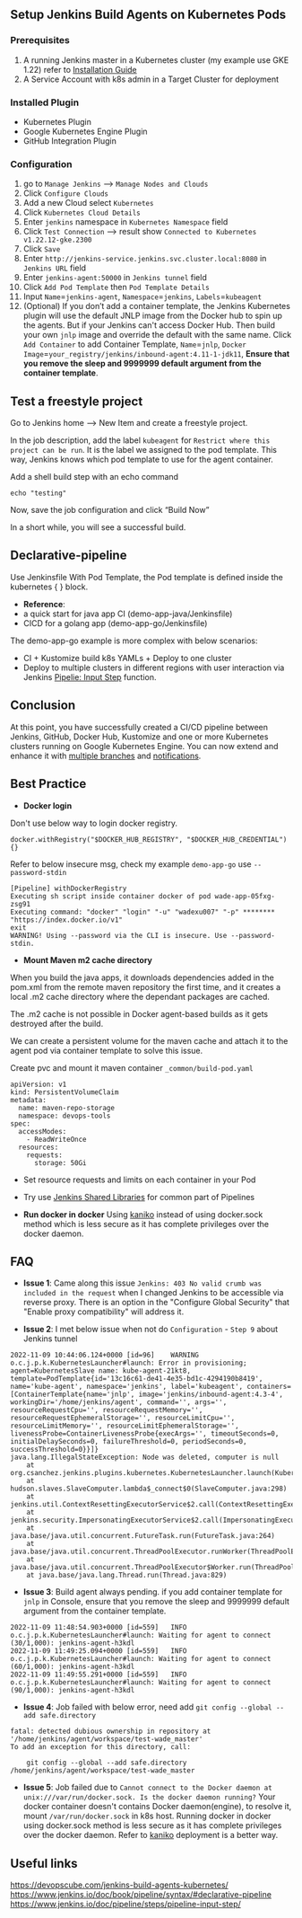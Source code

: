 ## Setup Jenkins Build Agents on Kubernetes Pods

### Prerequisites
1. A running Jenkins master in a Kubernetes cluster (my example use GKE 1.22) refer to [Installation Guide](../install_on_k8s/)
3. A Service Account with k8s admin in a Target Cluster for deployment

### Installed Plugin
* Kubernetes Plugin
* Google Kubernetes Engine Plugin
* GitHub Integration Plugin

### Configuration
1. go to `Manage Jenkins` –> `Manage Nodes and Clouds`
2. Click `Configure Clouds`
3. Add a new Cloud select `Kubernetes`
4. Click `Kubernetes Cloud Details`
5. Enter `jenkins` namespace in `Kubernetes Namespace` field
6. Click `Test Connection` --> result show `Connected to Kubernetes v1.22.12-gke.2300`
7. Click `Save`
8. Enter `http://jenkins-service.jenkins.svc.cluster.local:8080` in `Jenkins URL` field
9. Enter `jenkins-agent:50000` in `Jenkins tunnel` field
10. Click `Add Pod Template` then `Pod Template Details`
11. Input `Name`=`jenkins-agent`, `Namespace`=`jenkins`, `Labels`=`kubeagent`
12. (Optional)  If you don’t add a container template, the Jenkins Kubernetes plugin will use the default JNLP image from the Docker hub to spin up the agents. But if your Jenkins can't access Docker Hub. Then build your own `jnlp` image and override the default with the same name. Click `Add Container` to add Container Template, `Name`=`jnlp`, `Docker Image`=`your_registry/jenkins/inbound-agent:4.11-1-jdk11`, **Ensure that you remove the sleep and 9999999 default argument from the container template**.


## Test a freestyle project
Go to Jenkins home –> New Item and create a freestyle project.

In the job description, add the label `kubeagent` for `Restrict where this project can be run`. It is the label we assigned to the pod template. This way, Jenkins knows which pod template to use for the agent container.

Add a shell build step with an echo command
```
echo "testing"
```

Now, save the job configuration and click “Build Now”

In a short while, you will see a successful build.


## Declarative-pipeline
Use Jenkinsfile With Pod Template, the Pod template is defined inside the kubernetes { } block.
* **Reference**:
 * a quick start for java app CI (demo-app-java/Jenkinsfile)
 * CICD for a golang app  (demo-app-go/Jenkinsfile)
 
The demo-app-go example is more complex with below scenarios:
* CI + Kustomize build k8s YAMLs + Deploy to one cluster
* Deploy to multiple clusters in different regions with user interaction via Jenkins [Pipelie: Input Step](https://www.jenkins.io/doc/pipeline/steps/pipeline-input-step/) function.


## Conclusion
At this point, you have successfully created a CI/CD pipeline between Jenkins, GitHub, Docker Hub, Kustomize and one or more Kubernetes clusters running on Google Kubernetes Engine. You can now extend and enhance it with [multiple branches](https://www.jenkins.io/doc/tutorials/build-a-multibranch-pipeline-project/) and [notifications](https://www.jenkins.io/doc/pipeline/tour/post/).

## Best Practice
* **Docker login**

Don't use below way to login docker registry. 
```
docker.withRegistry("$DOCKER_HUB_REGISTRY", "$DOCKER_HUB_CREDENTIAL") {}
```
Refer to below insecure msg, check my example `demo-app-go` use `--password-stdin`
```
[Pipeline] withDockerRegistry
Executing sh script inside container docker of pod wade-app-05fxg-zsg91
Executing command: "docker" "login" "-u" "wadexu007" "-p" ******** "https://index.docker.io/v1" 
exit
WARNING! Using --password via the CLI is insecure. Use --password-stdin.
```

* **Mount Maven m2 cache directory**

When you build the java apps, it downloads dependencies added in the pom.xml from the remote maven repository the first time, and it creates a local .m2 cache directory where the dependant packages are cached.

The .m2 cache is not possible in Docker agent-based builds as it gets destroyed after the build.

We can create a persistent volume for the maven cache and attach it to the agent pod via container template to solve this issue.

Create pvc and mount it maven container `_common/build-pod.yaml`
```
apiVersion: v1
kind: PersistentVolumeClaim
metadata:
  name: maven-repo-storage
  namespace: devops-tools
spec:
  accessModes:
    - ReadWriteOnce
  resources:
    requests:
      storage: 50Gi
```

* Set resource requests and limits on each container in your Pod

* Try use [Jenkins Shared Libraries](https://www.jenkins.io/doc/book/pipeline/shared-libraries/) for common part of Pipelines

* **Run docker in docker**
Using [kaniko](../kaniko-demo/) instead of using docker.sock method which is less secure as it has complete privileges over the docker daemon.

## FAQ

* **Issue 1**: Came along this issue `Jenkins: 403 No valid crumb was included in the request` when I changed Jenkins to be accessible via reverse proxy. There is an option in the "Configure Global Security" that "Enable proxy compatibility" will address it.


* **Issue 2**: I met below issue when not do `Configuration` - `Step 9` about Jenkins tunnel
```
2022-11-09 10:44:06.124+0000 [id=96]	WARNING	o.c.j.p.k.KubernetesLauncher#launch: Error in provisioning; agent=KubernetesSlave name: kube-agent-21kt8, template=PodTemplate{id='13c16c61-de41-4e35-bd1c-4294190b8419', name='kube-agent', namespace='jenkins', label='kubeagent', containers=[ContainerTemplate{name='jnlp', image='jenkins/inbound-agent:4.3-4', workingDir='/home/jenkins/agent', command='', args='', resourceRequestCpu='', resourceRequestMemory='', resourceRequestEphemeralStorage='', resourceLimitCpu='', resourceLimitMemory='', resourceLimitEphemeralStorage='', livenessProbe=ContainerLivenessProbe{execArgs='', timeoutSeconds=0, initialDelaySeconds=0, failureThreshold=0, periodSeconds=0, successThreshold=0}}]}
java.lang.IllegalStateException: Node was deleted, computer is null
	at org.csanchez.jenkins.plugins.kubernetes.KubernetesLauncher.launch(KubernetesLauncher.java:191)
	at hudson.slaves.SlaveComputer.lambda$_connect$0(SlaveComputer.java:298)
	at jenkins.util.ContextResettingExecutorService$2.call(ContextResettingExecutorService.java:48)
	at jenkins.security.ImpersonatingExecutorService$2.call(ImpersonatingExecutorService.java:82)
	at java.base/java.util.concurrent.FutureTask.run(FutureTask.java:264)
	at java.base/java.util.concurrent.ThreadPoolExecutor.runWorker(ThreadPoolExecutor.java:1128)
	at java.base/java.util.concurrent.ThreadPoolExecutor$Worker.run(ThreadPoolExecutor.java:628)
	at java.base/java.lang.Thread.run(Thread.java:829)
```

* **Issue 3**: Build agent always pending. 
if you add container template for `jnlp` in Console, ensure that you remove the sleep and 9999999 default argument from the container template.
```
2022-11-09 11:48:54.903+0000 [id=559]	INFO	o.c.j.p.k.KubernetesLauncher#launch: Waiting for agent to connect (30/1,000): jenkins-agent-h3kdl
2022-11-09 11:49:25.094+0000 [id=559]	INFO	o.c.j.p.k.KubernetesLauncher#launch: Waiting for agent to connect (60/1,000): jenkins-agent-h3kdl
2022-11-09 11:49:55.291+0000 [id=559]	INFO	o.c.j.p.k.KubernetesLauncher#launch: Waiting for agent to connect (90/1,000): jenkins-agent-h3kdl
```

* **Issue 4**: Job failed with below error,  need add `git config --global --add safe.directory`
```
fatal: detected dubious ownership in repository at '/home/jenkins/agent/workspace/test-wade_master'
To add an exception for this directory, call:

	git config --global --add safe.directory /home/jenkins/agent/workspace/test-wade_master
```

* **Issue 5**: Job failed due to `Cannot connect to the Docker daemon at unix:///var/run/docker.sock. Is the docker daemon running?`
Your docker container doesn't contains Docker daemon(engine), to resolve it, mount `/var/run/docker.sock` in k8s host.
Running docker in docker using docker.sock method is less secure as it has complete privileges over the docker daemon.
Refer to [kaniko](../kaniko-demo/) deployment is a better way.


## Useful links
https://devopscube.com/jenkins-build-agents-kubernetes/
https://www.jenkins.io/doc/book/pipeline/syntax/#declarative-pipeline
https://www.jenkins.io/doc/pipeline/steps/pipeline-input-step/

<br>